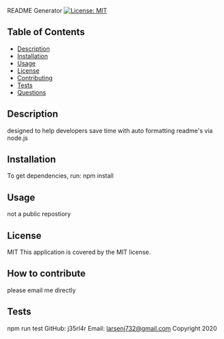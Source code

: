 
README Generator
[![License: MIT](https://img.shields.io/badge/License-MIT-yellow.svg)](https://opensource.org/licenses/MIT)
## Table of Contents
- [Description](#description)
- [Installation](#installation)
- [Usage](#usage)
- [License](#license)
- [Contributing](#contributing)
- [Tests](#tests)
- [Questions](#questions)
## Description
designed to help developers save time with auto formatting readme's via node.js
## Installation
To get dependencies, run:
npm install
## Usage
not a public repostiory
## License
MIT
This application is covered by the MIT license. 
## How to contribute
please email me directly
## Tests
npm run test
GitHub: j35rl4r
Email: larsenj732@gmail.com
Copyright 2020